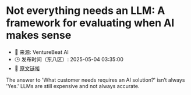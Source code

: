 # Not everything needs an LLM: A framework for evaluating when AI makes sense
- 📅 来源: VentureBeat AI
- 🕒 发布时间（东八区）: 2025-05-04 03:35:00
- 🔗 [原文链接](https://venturebeat.com/ai/not-everything-needs-an-llm-a-framework-for-evaluating-when-ai-makes-sense/)

The answer to 'What customer needs requires an AI solution?' isn’t always 'Yes.' LLMs are still expensive and not always accurate.